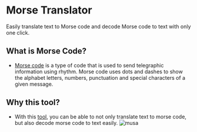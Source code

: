 # Morse Translator
Easily translate text to Morse code and decode Morse code to text with only one click.

## What is Morse Code?
- [Morse code](https://en.wikipedia.org/wiki/Morse_code) is a type of code that is used to send telegraphic information using rhythm. Morse code uses dots and dashes to show the alphabet letters, numbers, punctuation and special characters of a given message.

## Why this tool?
- With this [tool](https://github.com/stevemats/Morse_Code_Translator), you can be able to not only translate text to morse code, but also decode morse code to text easily.
![musa](https://user-images.githubusercontent.com/30528167/128892009-affaf6c0-a8b7-4d41-9c92-c3e135b0a367.PNG)